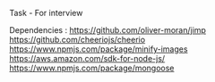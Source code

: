 
Task - For interview

Dependencies :
https://github.com/oliver-moran/jimp
https://github.com/cheeriojs/cheerio
https://www.npmjs.com/package/minify-images
https://aws.amazon.com/sdk-for-node-js/			
https://www.npmjs.com/package/mongoose
